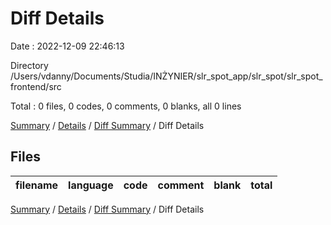 # Diff Details

Date : 2022-12-09 22:46:13

Directory /Users/vdanny/Documents/Studia/INŻYNIER/slr_spot_app/slr_spot/slr_spot_frontend/src

Total : 0 files,  0 codes, 0 comments, 0 blanks, all 0 lines

[Summary](results.md) / [Details](details.md) / [Diff Summary](diff.md) / Diff Details

## Files
| filename | language | code | comment | blank | total |
| :--- | :--- | ---: | ---: | ---: | ---: |

[Summary](results.md) / [Details](details.md) / [Diff Summary](diff.md) / Diff Details
